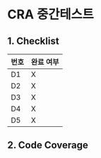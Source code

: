 # CRA 중간테스트
## 1. Checklist
|번호| 완료 여부 |
|---|-------|
|D1 | X     |
|D2 | X     |
|D3 | X     |
|D4 | X     |
|D5 | X     |

## 2. Code Coverage

